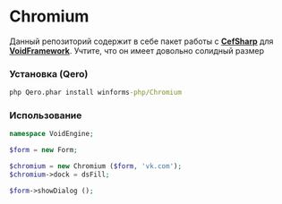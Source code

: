 # Chromium

Данный репозиторий содержит в себе пакет работы с [**CefSharp**](https://github.com/cefsharp/CefSharp) для [**VoidFramework**](https://github.com/winforms-php/VoidFramework). Учтите, что он имеет довольно солидный размер

### Установка (Qero)

```cmd
php Qero.phar install winforms-php/Chromium
```

### Использование

```php
namespace VoidEngine;

$form = new Form;

$chromium = new Chromium ($form, 'vk.com');
$chromium->dock = dsFill;

$form->showDialog ();
```